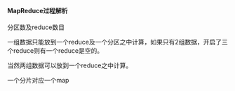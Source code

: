 #### MapReduce过程解析



分区数及reduce数目

一组数据只能放到一个reduce及一个分区之中计算，如果只有2组数据，开启了三个reduce则有一个reduce是空的。

当然两组数据可以放到一个reduce之中计算。

一个分片对应一个map

